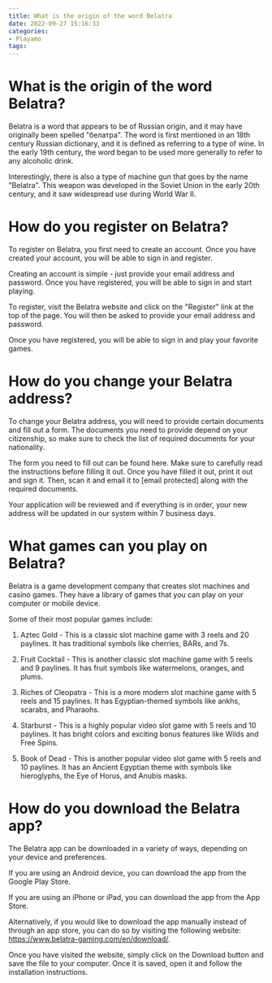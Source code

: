 ```yaml
---
title: What is the origin of the word Belatra
date: 2022-09-27 15:16:33
categories:
- Playamo
tags:
---
```



#  What is the origin of the word Belatra?

Belatra is a word that appears to be of Russian origin, and it may have originally been spelled "белатра". The word is first mentioned in an 18th century Russian dictionary, and it is defined as referring to a type of wine. In the early 19th century, the word began to be used more generally to refer to any alcoholic drink.

Interestingly, there is also a type of machine gun that goes by the name "Belatra". This weapon was developed in the Soviet Union in the early 20th century, and it saw widespread use during World War II.

#  How do you register on Belatra?

To register on Belatra, you first need to create an account. Once you have created your account, you will be able to sign in and register.

Creating an account is simple - just provide your email address and password. Once you have registered, you will be able to sign in and start playing.

To register, visit the Belatra website and click on the "Register" link at the top of the page. You will then be asked to provide your email address and password.

Once you have registered, you will be able to sign in and play your favorite games.

#  How do you change your Belatra address?

To change your Belatra address, you will need to provide certain documents and fill out a form. The documents you need to provide depend on your citizenship, so make sure to check the list of required documents for your nationality.

The form you need to fill out can be found here. Make sure to carefully read the instructions before filling it out. Once you have filled it out, print it out and sign it. Then, scan it and email it to [email protected] along with the required documents.

Your application will be reviewed and if everything is in order, your new address will be updated in our system within 7 business days.

#  What games can you play on Belatra?

Belatra is a game development company that creates slot machines and casino games. They have a library of games that you can play on your computer or mobile device.

Some of their most popular games include:

1. Aztec Gold - This is a classic slot machine game with 3 reels and 20 paylines. It has traditional symbols like cherries, BARs, and 7s.

2. Fruit Cocktail - This is another classic slot machine game with 5 reels and 9 paylines. It has fruit symbols like watermelons, oranges, and plums.

3. Riches of Cleopatra - This is a more modern slot machine game with 5 reels and 15 paylines. It has Egyptian-themed symbols like ankhs, scarabs, and Pharaohs.

4. Starburst - This is a highly popular video slot game with 5 reels and 10 paylines. It has bright colors and exciting bonus features like Wilds and Free Spins.

5. Book of Dead - This is another popular video slot game with 5 reels and 10 paylines. It has an Ancient Egyptian theme with symbols like hieroglyphs, the Eye of Horus, and Anubis masks.

#  How do you download the Belatra app?

The Belatra app can be downloaded in a variety of ways, depending on your device and preferences.

If you are using an Android device, you can download the app from the Google Play Store.

If you are using an iPhone or iPad, you can download the app from the App Store.

Alternatively, if you would like to download the app manually instead of through an app store, you can do so by visiting the following website: https://www.belatra-gaming.com/en/download/.

Once you have visited the website, simply click on the Download button and save the file to your computer. Once it is saved, open it and follow the installation instructions.